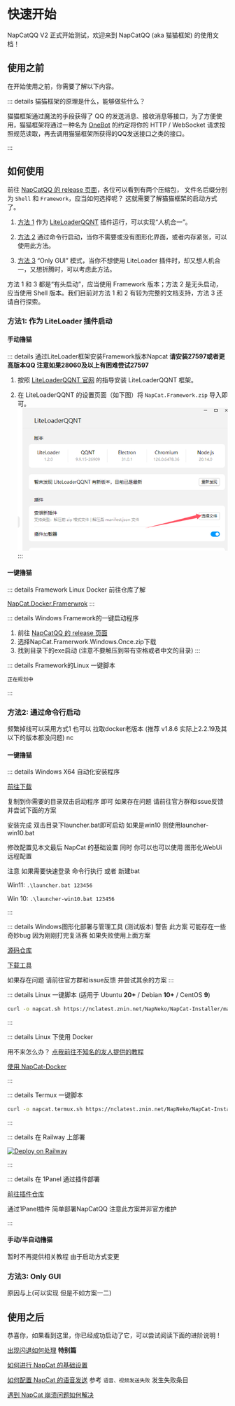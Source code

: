 # 快速开始

NapCatQQ V2 正式开始测试，欢迎来到 NapCatQQ (aka 猫猫框架) 的使用文档！

## 使用之前

在开始使用之前，你需要了解以下内容。

::: details 猫猫框架的原理是什么，能够做些什么？

猫猫框架通过魔法的手段获得了 QQ 的发送消息、接收消息等接口，为了方便使用，猫猫框架将通过一种名为 [OneBot](https://11.onebot.dev) 的约定将你的 HTTP / WebSocket 请求按照规范读取，再去调用猫猫框架所获得的QQ发送接口之类的接口。

:::

## 如何使用

前往 [NapCatQQ 的 release 页面](https://github.com/NapNeko/NapCatQQ/releases)，各位可以看到有两个压缩包，
文件名后缀分别为 `Shell` 和 `Framework`，应当如何选择呢？
这就需要了解猫猫框架的启动方式了。

1. [方法 1](#方法1-作为-liteloader-插件启动) 作为 [LiteLoaderQQNT](https://liteloaderqqnt.github.io/) 插件运行，可以实现“人机合一”。

2. [方法 2](#方法2-通过命令行启动) 通过命令行启动，当你不需要或没有图形化界面，或者内存紧张，可以使用此方法。

3. [方法 3](#方法3-only-gui) “Only GUI” 模式，当你不想使用 LiteLoader 插件时，却又想人机合一，又想折腾时，可以考虑此方法。

方法 1 和 3 都是“有头启动”，应当使用 Framework 版本；方法 2 是无头启动，应当使用 Shell 版本。我们目前对方法 1 和 2 有较为完整的文档支持，方法 3 还请自行探索。


### 方法1: 作为 LiteLoader 插件启动
#### 手动撸猫
::: details 通过LiteLoader框架安装Framework版本Napcat
**请安装27597或者更高版本QQ 注意如果28060及以上有困难尝试27597**
1. 按照 [LiteLoaderQQNT 官网](https://liteloaderqqnt.github.io/) 的指导安装 LiteLoaderQQNT 框架。

2. 在 LiteLoaderQQNT 的设置页面（如下图）将 `NapCat.Framework.zip` 导入即可。
![在这里](../../asset/img/getting-started/ll01.png)
:::
#### 一键撸猫
::: details Framework Linux Docker
前往仓库了解

[NapCat.Docker.Framerwrok](https://github.com/NapNeko/NapCat.Docker.Framerwrok)
:::

::: details Windows Framework的一键启动程序
1. 前往 [NapCatQQ 的 release 页面](https://github.com/NapNeko/NapCatQQ/releases)
2. 选择NapCat.Framerwork.Windows.Once.zip下载
3. 找到目录下的exe启动 (注意不要解压到带有空格或者中文的目录)
:::

::: details Framework的Linux 一键脚本

``` bash
正在规划中
```

:::
### 方法2: 通过命令行启动
频繁掉线可以采用方式1 也可以 拉取docker老版本 (推荐 v1.8.6 实际上2.2.19及其以下的版本都没问题) nc 

#### 一键撸猫


::: details Windows X64 自动化安装程序

[前往下载](https://github.com/NapNeko/NapCat-Win-Installer/releases/tag/v1.0.0)

复制到你需要的目录双击启动程序 即可 如果存在问题 请前往官方群和issue反馈 并尝试下面的方案

安装完成 双击目录下launcher.bat即可启动 如果是win10 则使用launcher-win10.bat

修改配置见本文最后 NapCat 的基础设置 同时 你可以也可以使用 图形化WebUi远程配置 

注意 如果需要快速登录 命令行执行 或者 新建bat

Win11: `.\launcher.bat 123456`

Win 10: `.\launcher-win10.bat 123456`

:::

::: details Windows图形化部署与管理工具 (测试版本)
警告 此方案 可能存在一些奇妙bug 因为刚刚打完复活赛 如果失败使用上面方案

[源码仓库](https://github.com/NapNeko/NapCatQQ-Desktop)

[下载工具](https://github.com/NapNeko/NapCatQQ-Desktop/releases)

如果存在问题 请前往官方群和issue反馈 并尝试其余的方案
:::

::: details Linux 一键脚本 (适用于 Ubuntu **20+** / Debian **10+** / CentOS **9**)

``` bash
curl -o napcat.sh https://nclatest.znin.net/NapNeko/NapCat-Installer/main/script/install.sh && sudo bash napcat.sh
```

:::

::: details Linux 下使用 Docker

用不来怎么办？ [点我前往不知名的友人提供的教程](https://www.xinz.fun/archives/Napcat)

[使用 NapCat-Docker](https://github.com/NapNeko/NapCat-Docker)

:::

::: details Termux 一键脚本

``` bash
curl -o napcat.termux.sh https://nclatest.znin.net/NapNeko/NapCat-Installer/main/script/install.termux.sh && bash napcat.termux.sh
```

:::

::: details 在 Railway 上部署

[![Deploy on Railway](https://railway.app/button.svg)](https://railway.app/template/aRUNRZ?referralCode=Ns2Kracy)

:::

::: details 在 1Panel 通过插件部署

[前往插件仓库](https://github.com/Fahaxikiii/napcat-1panel)

通过1Panel插件 简单部署NapCatQQ 注意此方案并非官方维护

:::
#### 手动/半自动撸猫

暂时不再提供相关教程 由于启动方式变更

### 方法3: Only GUI

原因与上(可以实现 但是不如方案一二)

## 使用之后

恭喜你，如果看到这里，你已经成功启动了它，可以尝试阅读下面的进阶说明！

[出现闪退如何处理](./boot/error.md) **特别篇**

[如何进行 NapCat 的基础设置](./config/basic.md)

[如何配置 NapCat 的语音发送](./faq.md) 参考 `语音、视频发送失败` 发生失败条目

[遇到 NapCat 崩溃问题如何解决](./faq.md)
